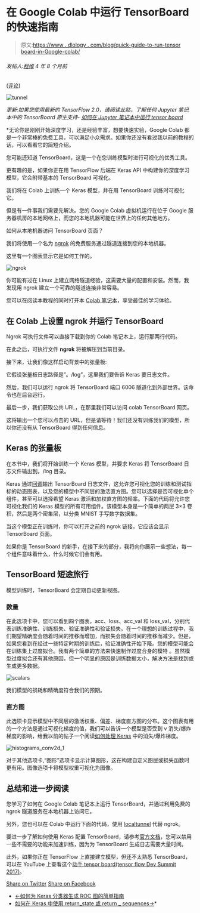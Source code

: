 # 在 Google Colab 中运行 TensorBoard 的快速指南

> 原文:[https://www . dlology . com/blog/quick-guide-to-run-tensor board-in-Google-colab/](https://www.dlology.com/blog/quick-guide-to-run-tensorboard-in-google-colab/)

###### 发帖人:[程维](/blog/author/Chengwei/) 4 年 8 个月前

([评论](/blog/quick-guide-to-run-tensorboard-in-google-colab/#disqus_thread))

![tunnel](../Images/88bf121f5efed1fcd7c1e38cd2cae8df.png)

*更新:如果您使用最新的 TensorFlow 2.0，请阅读此贴，了解任何 Jupyter 笔记本中的 TensorBoard 原生支持- [如何在 Jupyter 笔记本中运行 tensor board](https://www.dlology.com/blog/how-to-run-tensorboard-in-jupyter-notebook/)*

 *无论你是刚刚开始深度学习，还是经验丰富，想要快速实验，Google Colab 都是一个非常棒的免费工具，可以满足小众需求。如果你还没有看过我以前的教程的话，可以看看它的简短介绍。

您可能还知道 TensorBoard，这是一个在您训练模型时进行可视化的优秀工具。

更有趣的是，如果你正在用 TensorFlow 后端在 Keras API 中构建你的深度学习模型，它会附带基本的 TensorBoard 可视化。

我们将在 Colab 上训练一个 Keras 模型，并在用 TensorBoard 训练时可视化它。

但是有一件事我们需要先解决。您的 Google Colab 虚拟机运行在位于 Google 服务器机房的本地网络上，而您的本地机器可能在世界上的任何其他地方。

如何从本地机器访问 TensorBoard 页面？

我们将使用一个名为 [ngrok](https://ngrok.com/) 的免费服务通过隧道连接到您的本地机器。

这里有一个图表显示它是如何工作的。

![ngrok](../Images/302ee47efe730bb43acb243990c3b451.png)

你可能有过在 Linux 上建立网络隧道经验，这需要大量的配置和安装。然而，我发现用 ngrok 建立一个可靠的隧道连接非常容易。

您可以在阅读本教程的同时打开本 [Colab 笔记本](https://drive.google.com/file/d/1afN2SALDooZIHbBGmWZMT6cZ8ccVElWk/view?usp=sharing)，享受最佳的学习体验。

## 在 Colab 上设置 ngrok 并运行 TensorBoard

Ngrok 可执行文件可以直接下载到你的 Colab 笔记本上，运行那两行代码。

在此之后，可执行文件 **ngrok** 将被解压到当前目录。

接下来，让我们像这样启动背景中的张量板:

它假设张量板日志路径是”。/log”，这里我们要告诉 Keras 要日志文件。

然后，我们可以运行 ngrok 将 TensorBoard 端口 6006 隧道化到外部世界。该命令也在后台运行。

最后一步，我们获取公共 URL，在那里我们可以访问 colab TensorBoard 网页。

这将输出一个您可以点击的 URL，但是请等待！我们还没有训练我们的模型，所以你还没有从 TensorBoard 得到任何信息。

## Keras 的张量板

在本节中，我们将开始训练一个 Keras 模型，并要求 Keras 将 TensorBoard 日志文件输出到。/log 目录。

Keras 通过[回调](https://keras.io/callbacks/#tensorboard)输出 TensorBoard 日志文件，这允许您可视化您的训练和测试指标的动态图表，以及您的模型中不同层的激活直方图。您可以选择是否可视化单个组件，甚至可以选择希望 Keras 激活和加权直方图的频率。下面的代码将允许您可视化我们的 Keras 模型的所有可用组件。该模型本身是一个简单的两层 3×3 卷积，然后是两个密集层，以分类 MNIST 手写数字数据集。

当这个模型正在训练时，你可以打开之前的 ngrok 链接，它应该会显示 TensorBoard 页面。

如果你是 TensorBoard 的新手，在接下来的部分，我将向你展示一些想法，每一个组件意味着什么，什么时候它们会有用。

## TensorBoard 短途旅行

模型训练时，TensorBoard 会定期自动更新视图。

### 数量

在此选项卡中，您可以看到四个图表，acc、loss、acc_val 和 loss_val，分别代表训练准确性、训练损失、验证准确性和验证损失。在一个理想的训练过程中，我们期望精确度会随着时间的推移而增加，而损失会随着时间的推移而减少。但是，如果您看到在经过一些特定时期的训练后，验证准确性开始下降。您的模型可能会在训练集上过度拟合。我有两个简单的方法来快速制作过度合身的模特 。虽然模型过度拟合还有其他原因，但一个明显的原因是训练数据太小，解决方法是找到或生成更多数据。

![scalars](../Images/708af0298563559e974fad5632282fab.png)

我们模型的损耗和精确度符合我们的预期。

### 直方图

此选项卡显示模型中不同层的激活权重、偏差、梯度直方图的分布。这个图表有用的一个方法是通过可视化梯度的值，我们可以告诉一个模型是否受到 v 消失/爆炸梯度的影响，给我以前的帖子一个阅读[如何处理 Keras](https://www.dlology.com/blog/how-to-deal-with-vanishingexploding-gradients-in-keras/) 中的消失/爆炸梯度。

![histograms_conv2d_1](../Images/749f2e2362a227633ae195aa845a03e3.png)

对于其他选项卡,“图形”选项卡显示计算图形，这在构建自定义图层或损失函数时更有用。图像选项卡将模型权重可视化为图像。

## 总结和进一步阅读

您学习了如何在 Google Colab 笔记本上运行 TensorBoard，并通过利用免费的 ngrok 隧道服务在本地机器上访问它。

另外，您也可以在 Colab 中运行下面的代码，使用 [localtunnel](https://localtunnel.github.io/www/) 代替 ngrok。

要进一步了解如何使用 Keras 配置 TensorBoard，请参考[官方文档](https://keras.io/callbacks/#tensorboard)，您可以禁用一些不需要的功能来加速训练，因为为 TensorBoard 生成日志需要大量时间。

此外，如果你正在 TensorFlow 上直接建立模型，但还不太熟悉 TensorBoard，可以在 YouTube 上查看这个[动手 tensor board(tensor flow Dev Summit 2017)](https://www.youtube.com/watch?v=eBbEDRsCmv4)。

[Share on Twitter](https://twitter.com/intent/tweet?url=https%3A//www.dlology.com/blog/quick-guide-to-run-tensorboard-in-google-colab/&text=Quick%20guide%20to%20run%20TensorBoard%20in%20Google%20Colab) [Share on Facebook](https://www.facebook.com/sharer/sharer.php?u=https://www.dlology.com/blog/quick-guide-to-run-tensorboard-in-google-colab/)

*   [←如何为 Keras 分类器生成 ROC 图的简单指南](/blog/simple-guide-on-how-to-generate-roc-plot-for-keras-classifier/)
*   [如何在 Keras 中使用 return_state 或 return _ sequences→](/blog/how-to-use-return_state-or-return_sequences-in-keras/)*